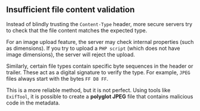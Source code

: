 ## Insufficient file content validation
Instead of blindly trusting the `Content-Type` header, more secure servers try to check that the file content matches the expected type.

For an image upload feature, the server may check internal properties (such as dimensions). If you try to upload a `PHP script` (which does not have image dimensions), the server will reject the upload.

Similarly, certain file types contain specific byte sequences in the header or trailer. These act as a digital signature to verify the type. For example, `JPEG` files always start with the bytes `FF D8 FF`.

This is a more reliable method, but it is not perfect. Using tools like `ExifTool`, it is possible to create a **polyglot JPEG** file that contains malicious code in the metadata.